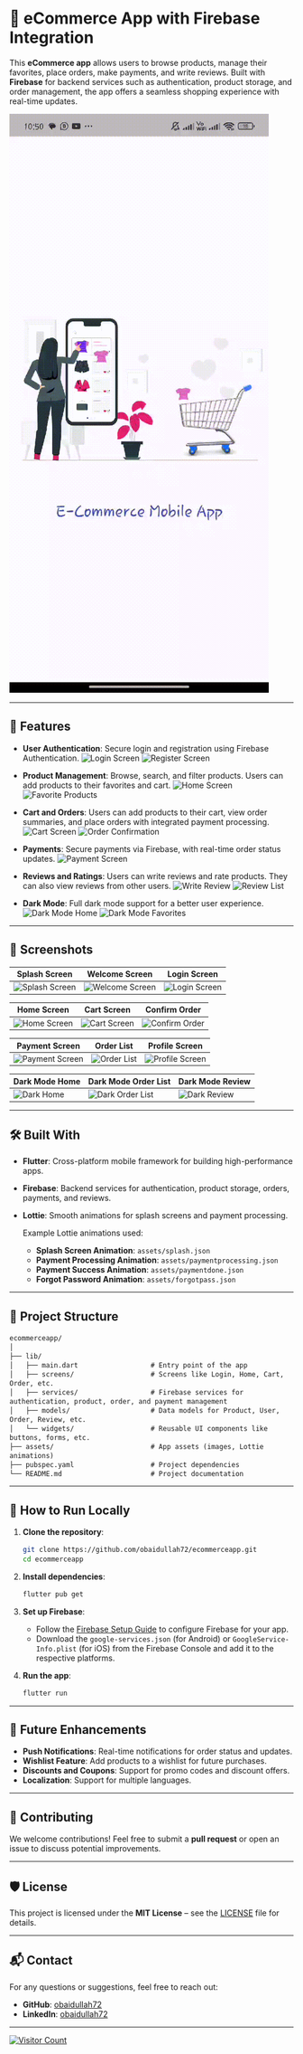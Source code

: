 # 🛒 eCommerce App with Firebase Integration

This **eCommerce app** allows users to browse products, manage their favorites, place orders, make payments, and write reviews. Built with **Firebase** for backend services such as authentication, product storage, and order management, the app offers a seamless shopping experience with real-time updates.

![Splash Screen](assets/splashscreen.gif)

---

## 📱 Features

- **User Authentication**: Secure login and registration using Firebase Authentication.
  ![Login Screen](assets/login.jpeg)
  ![Register Screen](assets/register.jpeg)

- **Product Management**: Browse, search, and filter products. Users can add products to their favorites and cart.
  ![Home Screen](assets/homescreen.jpeg)
  ![Favorite Products](assets/favorite.jpeg)

- **Cart and Orders**: Users can add products to their cart, view order summaries, and place orders with integrated payment processing.
  ![Cart Screen](assets/cartscreen2500p.jpeg)
  ![Order Confirmation](assets/confirmorder.jpeg)

- **Payments**: Secure payments via Firebase, with real-time order status updates.
  ![Payment Screen](assets/payment.jpeg)

- **Reviews and Ratings**: Users can write reviews and rate products. They can also view reviews from other users.
  ![Write Review](assets/writereview.jpeg)
  ![Review List](assets/reviewlist.jpeg)

- **Dark Mode**: Full dark mode support for a better user experience.
  ![Dark Mode Home](assets/darkhome.jpeg)
  ![Dark Mode Favorites](assets/darkfavorite.jpeg)

---

## 📸 Screenshots

| Splash Screen       | Welcome Screen      | Login Screen        |
|---------------------|---------------------|---------------------|
| ![Splash Screen](assets/splashscreen.jpeg) | ![Welcome Screen](assets/welcome.jpeg) | ![Login Screen](assets/login.jpeg) |

| Home Screen         | Cart Screen         | Confirm Order       |
|---------------------|---------------------|---------------------|
| ![Home Screen](assets/homescreen.jpeg)     | ![Cart Screen](assets/cartscreen2500m.jpeg) | ![Confirm Order](assets/confirmorder.jpeg) |

| Payment Screen      | Order List          | Profile Screen      |
|---------------------|---------------------|---------------------|
| ![Payment Screen](assets/payment.jpeg)     | ![Order List](assets/orderlist.jpeg) | ![Profile Screen](assets/profile.jpeg) |

| Dark Mode Home      | Dark Mode Order List| Dark Mode Review    |
|---------------------|---------------------|---------------------|
| ![Dark Home](assets/darkhome.jpeg)         | ![Dark Order List](assets/darkorderlist.jpeg) | ![Dark Review](assets/darkreview.jpeg) |

---

## 🛠️ Built With

- **Flutter**: Cross-platform mobile framework for building high-performance apps.
- **Firebase**: Backend services for authentication, product storage, orders, payments, and reviews.
- **Lottie**: Smooth animations for splash screens and payment processing.
  
  Example Lottie animations used:
  - **Splash Screen Animation**: `assets/splash.json`
  - **Payment Processing Animation**: `assets/paymentprocessing.json`
  - **Payment Success Animation**: `assets/paymentdone.json`
  - **Forgot Password Animation**: `assets/forgotpass.json`

---

## 📂 Project Structure

```plaintext
ecommerceapp/
│
├── lib/
│   ├── main.dart                  # Entry point of the app
│   ├── screens/                   # Screens like Login, Home, Cart, Order, etc.
│   ├── services/                  # Firebase services for authentication, product, order, and payment management
│   ├── models/                    # Data models for Product, User, Order, Review, etc.
│   └── widgets/                   # Reusable UI components like buttons, forms, etc.
├── assets/                        # App assets (images, Lottie animations)
├── pubspec.yaml                   # Project dependencies
└── README.md                      # Project documentation
```

---

## 🚀 How to Run Locally

1. **Clone the repository**:
   ```bash
   git clone https://github.com/obaidullah72/ecommerceapp.git
   cd ecommerceapp
   ```

2. **Install dependencies**:
   ```bash
   flutter pub get
   ```

3. **Set up Firebase**:
   - Follow the [Firebase Setup Guide](https://firebase.google.com/docs/flutter/setup) to configure Firebase for your app.
   - Download the `google-services.json` (for Android) or `GoogleService-Info.plist` (for iOS) from the Firebase Console and add it to the respective platforms.

4. **Run the app**:
   ```bash
   flutter run
   ```

---

## 🚀 Future Enhancements

- **Push Notifications**: Real-time notifications for order status and updates.
- **Wishlist Feature**: Add products to a wishlist for future purchases.
- **Discounts and Coupons**: Support for promo codes and discount offers.
- **Localization**: Support for multiple languages.

---

## 🤝 Contributing

We welcome contributions! Feel free to submit a **pull request** or open an issue to discuss potential improvements.

---

## 🛡️ License

This project is licensed under the **MIT License** – see the [LICENSE](LICENSE) file for details.

---

## 📬 Contact

For any questions or suggestions, feel free to reach out:

- **GitHub**: [obaidullah72](https://github.com/obaidullah72)
- **LinkedIn**: [obaidullah72](https://www.linkedin.com/in/obaidullah72/)

---

[![Visitor Count](https://visitcount.itsvg.in/api?id=obaidullah72&label=Profile%20Views&color=0&icon=0&pretty=true)](https://visitcount.itsvg.in)
